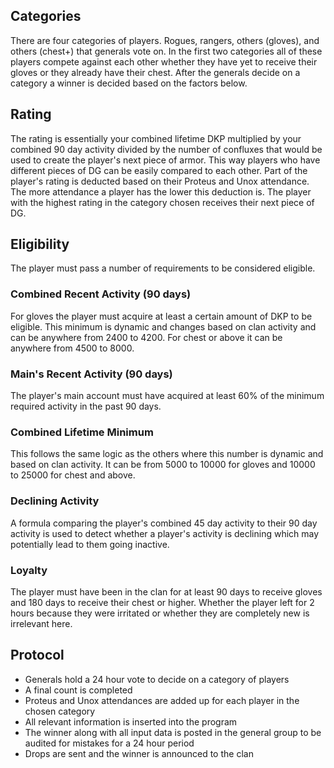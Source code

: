 ## Categories
There are four categories of players. Rogues, rangers, others (gloves), and others (chest+) that generals vote on. In the first two categories all of these players compete against each other whether they have yet to receive their gloves or they already have their chest. After the generals decide on a category a winner is decided based on the factors below. 

## Rating
The rating is essentially your combined lifetime DKP multiplied by your combined 90 day activity divided by the number of confluxes that would be used to create the player's next piece of armor. This way players who have different pieces of DG can be easily compared to each other. Part of the player's rating is deducted based on their Proteus and Unox attendance. The more attendance a player has the lower this deduction is. The player with the highest rating in the category chosen receives their next piece of DG.

## Eligibility
The player must pass a number of requirements to be considered eligible.

### Combined Recent Activity (90 days)
For gloves the player must acquire at least a certain amount of DKP to be eligible. This minimum is dynamic and changes based on clan activity and can be anywhere from 2400 to 4200. For chest or above it can be anywhere from 4500 to 8000.

### Main's Recent Activity (90 days)
The player's main account must have acquired at least 60% of the minimum required activity in the past 90 days.

### Combined Lifetime Minimum
This follows the same logic as the others where this number is dynamic and based on clan activity. It can be from 5000 to 10000 for gloves and 10000 to 25000 for chest and above.

### Declining Activity
A formula comparing the player's combined 45 day activity to their 90 day activity is used to detect whether a player's activity is declining which may potentially lead to them going inactive.

### Loyalty
The player must have been in the clan for at least 90 days to receive gloves and 180 days to receive their chest or higher. Whether the player left for 2 hours because they were irritated or whether they are completely new is irrelevant here.

## Protocol
* Generals hold a 24 hour vote to decide on a category of players
* A final count is completed
* Proteus and Unox attendances are added up for each player in the chosen category
* All relevant information is inserted into the program
* The winner along with all input data is posted in the general group to be audited for mistakes for a 24 hour period
* Drops are sent and the winner is announced to the clan
